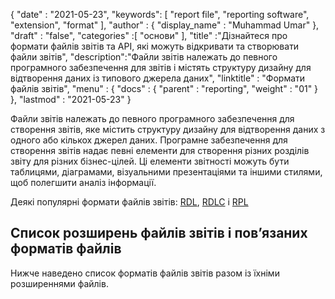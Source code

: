 {
  "date" : "2021-05-23",
  "keywords": [ "report file", "reporting software", "extension", "format" ],
  "author" : {
    "display_name" : "Muhammad Umar"
},
  "draft" : "false",
  "categories" :[ "основи" ],
  "title" :"Дізнайтеся про формати файлів звітів та API, які можуть відкривати та створювати файли звітів",
  "description":"Файли звітів належать до певного програмного забезпечення для звітів і містять структуру дизайну для відтворення даних із типового джерела даних",
  "linktitle" : "Формати файлів звітів",
  "menu" : {
    "docs" : {
      "parent" : "reporting",
      "weight" : "01"
}
},
  "lastmod" : "2021-05-23"
}

Файли звітів належать до певного програмного забезпечення для створення звітів, яке містить структуру дизайну для відтворення даних з одного або кількох джерел даних. Програмне забезпечення для створення звітів надає певні елементи для створення різних розділів звіту для різних бізнес-цілей. Ці елементи звітності можуть бути таблицями, діаграмами, візуальними презентаціями та іншими стилями, щоб полегшити аналіз інформації.

Деякі популярні формати файлів звітів: [RDL](/uk/reporting/rdl/), [RDLC](/uk/reporting/rdlc/) і [RPL](/uk/reporting/rpl/)


## Список розширень файлів звітів і пов’язаних форматів файлів

Нижче наведено список форматів файлів звітів разом із їхніми розширеннями файлів.

